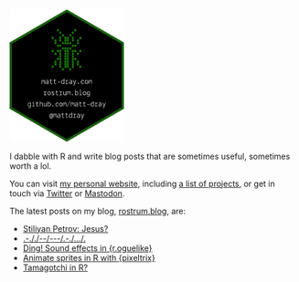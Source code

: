 <img src="https://raw.githubusercontent.com/matt-dray/stickers/master/output/business_hex.png" width=200>

I dabble with R and write blog posts that are sometimes useful, sometimes worth a lol.

You can visit [my personal website](https://www.matt-dray.com/), including [a list of projects](https://matt-dray.github.io/projects/), or get in touch via [Twitter](https://twitter.com/mattdray) or <a rel="me" href="https://fosstodon.org/@mattdray">Mastodon</a>.

The latest posts on my blog, [rostrum.blog](https://www.rostrum.blog/), are:

<!-- BLOG-POST-LIST:START -->
- [Stiliyan Petrov: Jesus?](https://www.rostrum.blog/2023/01/08/petrov/)
- [.-././--/---/.-./.../.](https://www.rostrum.blog/2023/01/06/remorse/)
- [Ding! Sound effects in {r.oguelike}](https://www.rostrum.blog/2023/01/04/rogue-sfx/)
- [Animate sprites in R with {pixeltrix}](https://www.rostrum.blog/2022/12/11/pixeltrix-animate/)
- [Tamagotchi in R?](https://www.rostrum.blog/2022/11/13/tamrgo/)
<!-- BLOG-POST-LIST:END -->
